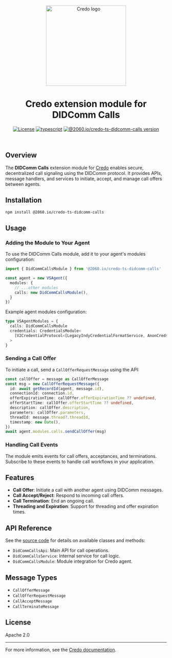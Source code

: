 <p align="center">
  <br />
  <img
    alt="Credo logo"
    src="https://github.com/openwallet-foundation/credo-ts/blob/c7886cb8377ceb8ee4efe8d264211e561a75072d/images/credo-logo.png"
    height="250px"
  />
</p>
<h1 align="center"><b>Credo extension module for DIDComm Calls</b></h1>
<p align="center">
  <a
    href="https://raw.githubusercontent.com/openwallet-foundation/credo-ts-ext/main/LICENSE"
    ><img
      alt="License"
      src="https://img.shields.io/badge/License-Apache%202.0-blue.svg"
  /></a>
  <a href="https://www.typescriptlang.org/"
    ><img
      alt="typescript"
      src="https://img.shields.io/badge/%3C%2F%3E-TypeScript-%230074c1.svg"
  /></a>
    <a href="https://www.npmjs.com/package/@2060.io/credo-ts-didcomm-calls"
    ><img
      alt="@2060.io/credo-ts-didcomm-calls version"
      src="https://img.shields.io/npm/v/@2060.io/credo-ts-didcomm-calls"
  /></a>

</p>
<br />

## Overview

The **DIDComm Calls** extension module for [Credo](https://github.com/openwallet-foundation/credo-ts.git) enables secure, decentralized call signaling using the DIDComm protocol. It provides APIs, message handlers, and services to initiate, accept, and manage call offers between agents.

## Installation

```bash
npm install @2060.io/credo-ts-didcomm-calls
```

## Usage

### Adding the Module to Your Agent

To use the DIDComm Calls module, add it to your agent's modules configuration:

```typescript
import { DidCommCallsModule } from '@2060.io/credo-ts-didcomm-calls'

const agent = new VSAgent({
  modules: {
    // ...other modules
    calls: new DidCommCallsModule(),
  }
})
```

Example agent modules configuration:

```typescript
type VSAgentModules = {
  calls: DidCommCallsModule
  credentials: CredentialsModule<
    [V2CredentialProtocol<[LegacyIndyCredentialFormatService, AnonCredsCredentialFormatService]>]
  >
}
```

### Sending a Call Offer

To initiate a call, send a `CallOfferRequestMessage` using the API:

```typescript
const callOffer = message as CallOfferMessage
const msg = new CallOfferRequestMessage({
  id: await getRecordId(agent, message.id),
  connectionId: connection.id,
  offerExpirationTime: callOffer.offerExpirationTime ?? undefined,
  offerStartTime: callOffer.offerStartTime ?? undefined,
  description: callOffer.description,
  parameters: callOffer.parameters,
  threadId: message.thread?.threadId,
  timestamp: new Date(),
})
await agent.modules.calls.sendCallOffer(msg)
```

### Handling Call Events

The module emits events for call offers, acceptances, and terminations. Subscribe to these events to handle call workflows in your application.

## Features

- **Call Offer**: Initiate a call with another agent using DIDComm messages.
- **Call Accept/Reject**: Respond to incoming call offers.
- **Call Termination**: End an ongoing call.
- **Threading and Expiration**: Support for threading and offer expiration times.

## API Reference

See the [source code](./src/) for details on available classes and methods:

- `DidCommCallsApi`: Main API for call operations.
- `DidCommCallsService`: Internal service for call logic.
- `DidCommCallsModule`: Module integration for Credo agent.

## Message Types

- `CallOfferMessage`
- `CallOfferRequestMessage`
- `CallAcceptMessage`
- `CallTerminateMessage`

## License

Apache 2.0

---

For more information, see the [Credo documentation](https://github.com/openwallet-foundation/credo-ts.git).
